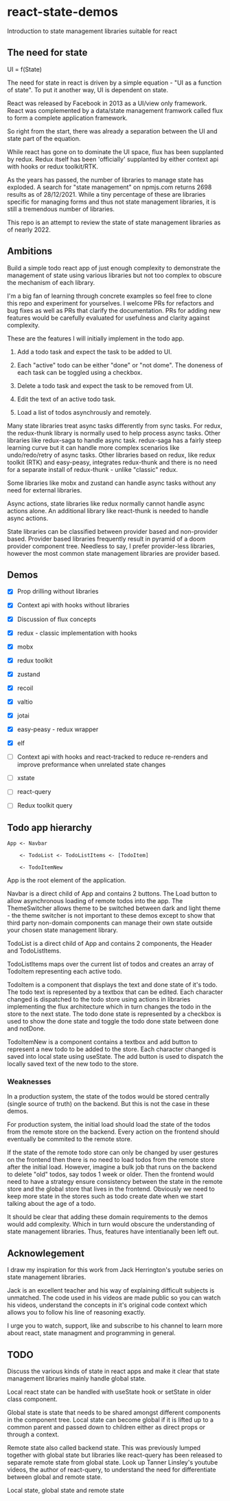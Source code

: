 # react-state-demos

Introduction to state management libraries suitable for react

## The need for state

UI = f(State)

The need for state in react is driven by a simple equation - "UI as a function of state". To put it another way, UI is dependent on state.

React was released by Facebook in 2013 as a UI/view only framework.
React was complemented by a data/state management framwork called flux to form a complete application framework.

So right from the start, there was already a separation between the UI and state part of the equation.

While react has gone on to dominate the UI space, flux has been supplanted by redux. Redux itself has been 'officially' supplanted by either context api with hooks or redux toolkit/RTK.

As the years has passed, the number of libraries to manage state has exploded. A search for "state management" on npmjs.com returns 2698 results as of 28/12/2021.
While a tiny percentage of these are libraries specific for managing forms and thus not state management libraries, it is still a tremendous number of libraries.

This repo is an attempt to review the state of state management libraries as of nearly 2022.

## Ambitions

Build a simple todo react app of just enough complexity to demonstrate the management of state using various libraries but not too complex to obscure the mechanism of each library.

I'm a big fan of learning through concrete examples so feel free to clone this repo and experiment for yourselves. I welcome PRs for refactors and bug fixes as well as PRs that clarify the documentation. PRs for adding new features would be carefully evaluated for usefulness and clarity against complexity.

These are the features I will initially implement in the todo app.

1. Add a todo task and expect the task to be added to UI.

2. Each "active" todo can be either "done" or "not dome". The doneness of each task can be toggled using a checkbox.

3. Delete a todo task and expect the task to be removed from UI.

4. Edit the text of an active todo task.

5. Load a list of todos asynchrously and remotely.

Many state libraries treat async tasks differently from sync tasks. For redux, the redux-thunk library is normally used to help process async tasks. Other libraries like redux-saga to handle async task. redux-saga has a fairly steep learning curve but it can handle more complex scenarios like undo/redo/retry of async tasks. Other libraries based on redux, like redux toolkit (RTK) and easy-peasy, integrates redux-thunk and there is no need for a separate install of redux-thunk - unlike "classic" redux.

Some libraries like mobx and zustand can handle async tasks without any need for external libraries.

Async actions, state libraries like redux normally cannot handle async actions alone. An additional library like react-thunk is needed to handle async actions.

State libraries can be classified between provider based and non-provider based. Provider based libraries frequently result in pyramid of a doom provider component tree. Needless to say, I prefer provider-less libraries, however the most common state management libraries are provider based.

## Demos

- [x] Prop drilling without libraries

- [x] Context api with hooks without libraries

- [x] Discussion of flux concepts

- [x] redux - classic implementation with hooks

- [x] mobx

- [x] redux toolkit

- [x] zustand

- [x] recoil

- [x] valtio

- [x] jotai

- [x] easy-peasy - redux wrapper

- [x] elf

- [ ] Context api with hooks and react-tracked to reduce re-renders and improve preformance when unrelated state changes

- [ ] xstate

- [ ] react-query

- [ ] Redux toolkit query

## Todo app hierarchy

    App <- Navbar

        <- TodoList <- TodoListItems <- [TodoItem]

        <- TodoItemNew

App is the root element of the application.

Navbar is a direct child of App and contains 2 buttons. The Load button to allow asynchronous loading of remote todos into the app. The ThemeSwitcher allows theme to be switched between dark and light theme - the theme switcher is not important to these demos except to show that third party non-domain components can manage their own state outside your chosen state management library.

TodoList is a direct child of App and contains 2 components, the Header and TodoListItems.

TodoListItems maps over the current list of todos and creates an array of TodoItem representing each active todo.

TodoItem is a component that displays the text and done state of it's todo. The todo text is represented by a textbox that can be edited. Each character changed is dispatched to the todo store using actions in libraries implementing the flux architecture which in turn changes the todo in the store to the next state.
The todo done state is represented by a checkbox is used to show the done state and toggle the todo done state between done and notDone.

TodoItemNew is a component contains a textbox and add button to represent a new todo to be added to the store. Each character changed is saved into local state using useState. The add button is used to dispatch the locally saved text of the new todo to the store.

### Weaknesses

In a production system, the state of the todos would be stored centrally (single source of truth) on the backend. But this is not the case in these demos.

For production system, the initial load should load the state of the todos from the remote store on the backend.
Every action on the frontend should eventually be commited to the remote store.

If the state of the remote todo store can only be changed by user gestures on the frontend then there is no need to load todos from the remote store after the initial load. However, imagine a bulk job that runs on the backend to delete "old" todos, say todos 1 week or older. Then the frontend would need to have a strategy ensure consistency between the state in the remote store and the global store that lives in the frontend. Obviously we need to keep more state in the stores such as todo create date when we start talking about the age of a todo.

It should be clear that adding these domain requirements to the demos would add complexity. Which in turn would obscure the understanding of state management libraries. Thus, features have intentianally been left out.

## Acknowlegement

I draw my inspiration for this work from Jack Herrington's youtube series on state management libraries.

Jack is an excellent teacher and his way of explaining difficult subjects is unmatched. The code used in his videos are made public so you can watch his videos, understand the concepts in it's original code context which allows you to follow his line of reasoning exactly.

I urge you to watch, support, like and subscribe to his channel to learn more about react, state managment and programming in general.

## TODO

Discuss the various kinds of state in react apps and make it clear that state management libraries mainly handle global state.

Local react state can be handled with useState hook or setState in older class component.

Global state is state that needs to be shared amongst different components in the component tree.
Local state can become global if it is lifted up to a common parent and passed down to children either as direct props or through a context.

Remote state also called backend state. This was previously lumped together with global state but libraries like react-query has been released to separate remote state from global state. Look up Tanner Linsley's youtube videos, the author of react-query, to understand the need for differentiate between global and remote state.

Local state, global state and remote state
